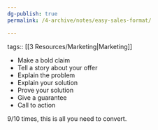 ```yaml
---
dg-publish: true
permalink: /4-archive/notes/easy-sales-format/

---
```


tags:: [[3 Resources/Marketing\|Marketing]] 

- Make a bold claim 
- Tell a story about your offer 
- Explain the problem 
- Explain your solution 
- Prove your solution 
- Give a guarantee 
- Call to action

9/10 times, this is all you need to convert.